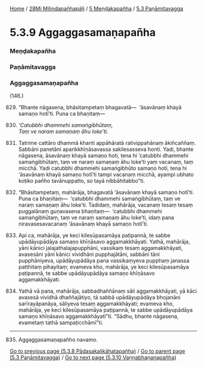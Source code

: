 
[Home](/) / [28Mi Milindapañhapāḷi](../../../28Mi.md) / [5 Meṇḍakapañha](../../5.md) / [5.3 Paṇāmitavagga](../5.3.md)

# 5.3.9 Aggaggasamaṇapañha

### Meṇḍakapañha

### Paṇāmitavagga

### Aggaggasamaṇapañha

(146.)

829. “Bhante nāgasena, bhāsitampetaṃ bhagavatā—  ‘āsavānaṃ khayā samaṇo hotī’ti. Puna ca bhaṇitaṃ—

830. _‘Catubbhi dhammehi samaṅgibhūtaṃ,_  
_Taṃ ve naraṃ samaṇaṃ āhu loke’ti._  


831. Tatrime cattāro dhammā khanti appāhāratā rativippahānaṃ ākiñcaññaṃ. Sabbāni panetāni aparikkhīṇāsavassa sakilesasseva honti. Yadi, bhante nāgasena, āsavānaṃ khayā samaṇo hoti, tena hi ‘catubbhi dhammehi samaṅgibhūtaṃ, taṃ ve naraṃ samaṇaṃ āhu loke’ti yaṃ vacanaṃ, taṃ micchā. Yadi catubbhi dhammehi samaṅgibhūto samaṇo hoti, tena hi ‘āsavānaṃ khayā samaṇo hotī’ti tampi vacanaṃ micchā, ayampi ubhato koṭiko pañho tavānuppatto, so tayā nibbāhitabbo”ti.

832. “Bhāsitampetaṃ, mahārāja, bhagavatā ‘āsavānaṃ khayā samaṇo hotī’ti. Puna ca bhaṇitaṃ—  ‘catubbhi dhammehi samaṅgibhūtaṃ, taṃ ve naraṃ samaṇaṃ āhu loke’ti. Tadidaṃ, mahārāja, vacanaṃ tesaṃ tesaṃ puggalānaṃ guṇavasena bhaṇitaṃ—  ‘catubbhi dhammehi samaṅgibhūtaṃ, taṃ ve naraṃ samaṇaṃ āhu loke’ti, idaṃ pana niravasesavacanaṃ ‘āsavānaṃ khayā samaṇo hotī’ti.

833. Api ca, mahārāja, ye keci kilesūpasamāya paṭipannā, te sabbe upādāyupādāya samaṇo khīṇāsavo aggamakkhāyati. Yathā, mahārāja, yāni kānici jalajathalajapupphāni, vassikaṃ tesaṃ aggamakkhāyati, avasesāni yāni kānici vividhāni pupphajātāni, sabbāni tāni pupphāniyeva, upādāyupādāya pana vassikaṃyeva pupphaṃ janassa patthitaṃ pihayitaṃ; evameva kho, mahārāja, ye keci kilesūpasamāya paṭipannā, te sabbe upādāyupādāya samaṇo khīṇāsavo aggamakkhāyati.

834. Yathā vā pana, mahārāja, sabbadhaññānaṃ sāli aggamakkhāyati, yā kāci avasesā vividhā dhaññajātiyo, tā sabbā upādāyupādāya bhojanāni sarīrayāpanāya, sāliyeva tesaṃ aggamakkhāyati; evameva kho, mahārāja, ye keci kilesūpasamāya paṭipannā, te sabbe upādāyupādāya samaṇo khīṇāsavo aggamakkhāyatī”ti. “Sādhu, bhante nāgasena, evametaṃ tathā sampaṭicchāmī”ti.

---

835. Aggaggasamaṇapañho navamo.



[Go to previous page (5.3.8 Pādasakalikāhatapañha)](5.3.8.md) / [Go to parent page (5.3 Paṇāmitavagga)](../5.3.md) / [Go to next page (5.3.10 Vaṇṇabhaṇanapañha)](5.3.10.md)


